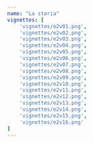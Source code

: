 ```yaml
---
name: "La storia"
vignettes: [
    'vignettes/e2v01.png',
    'vignettes/e2v02.png',
    'vignettes/e2v03.png',
    'vignettes/e2v04.png',
    'vignettes/e2v05.png',
    'vignettes/e2v06.png',
    'vignettes/e2v07.png',
    'vignettes/e2v08.png',
    'vignettes/e2v09.png',
    'vignettes/e2v10.png',
    'vignettes/e2v11.png',
    'vignettes/e2v12.png',
    'vignettes/e2v13.png',
    'vignettes/e2v14.png',
    'vignettes/e2v15.png',
    'vignettes/e2v16.png'
]
---
```

